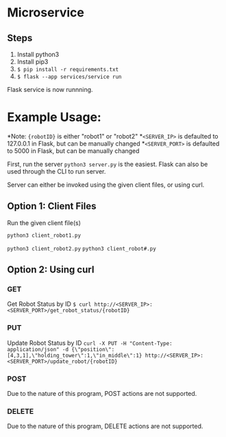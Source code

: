 # Microservice
## Steps
1. Install python3
2. Install pip3
3. ```$ pip install -r requirements.txt```
4. ```$ flask --app services/service run```

Flask service is now runnning.

# Example Usage:
*Note: `{robotID}` is either "robot1" or "robot2"
*`<SERVER_IP>` is defaulted to 127.0.0.1 in Flask, but can be manually changed
*`<SERVER_PORT>` is defaulted to 5000 in Flask, but can be manually changed

First, run the server
`python3 server.py` is the easiest. Flask can also be used through the CLI to run server.

Server can either be invoked using the given client files, or using curl.

## Option 1: Client Files

Run the given client file(s)

```python3 client_robot1.py```

```python3 client_robot2.py```
`python3 client_robot#.py`

## Option 2: Using curl
### GET

Get Robot Status by ID
`$ curl http://<SERVER_IP>:<SERVER_PORT>/get_robot_status/{robotID}`

### PUT

Update Robot Status by ID
`curl -X PUT -H "Content-Type: application/json" -d {\"position\":[4,3,1],\"holding_tower\":1,\"in_middle\":1} http://<SERVER_IP>:<SERVER_PORT>/update_robot/{robotID}`


### POST

Due to the nature of this program, POST actions are not supported.

### DELETE

Due to the nature of this program, DELETE actions are not supported.
